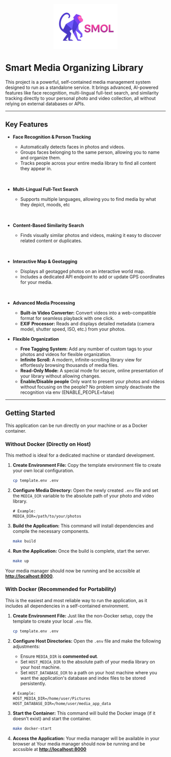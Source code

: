 <div align="center">
  <img src="frontend/public/logo.png" alt="logo" width="200"/>
</div>

# Smart Media Organizing Library

This project is a powerful, self-contained media management system designed to run as a standalone service. It brings advanced, AI-powered features like face recognition, multi-lingual full-text search, and similarity tracking directly to your personal photo and video collection, all without relying on external databases or APIs.

---

## Key Features

-   **Face Recognition & Person Tracking**
    -   Automatically detects faces in photos and videos.
    -   Groups faces belonging to the same person, allowing you to name and organize them.
    -   Tracks people across your entire media library to find all content they appear in.

    <br>
    <!-- Screenshot for Face Recognition -->
    <br>

-   **Multi-Lingual Full-Text Search**
    -   Supports multiple languages, allowing you to find media by what they depict, moods, etc

    <br>
    <!-- Screenshot for Full-Text Search -->
    <br>

-   **Content-Based Similarity Search**
    -   Finds visually similar photos and videos, making it easy to discover related content or duplicates.

    <br>
    <!-- Screenshot for Similar Content -->
    <br>

-   **Interactive Map & Geotagging**
    -   Displays all geotagged photos on an interactive world map.
    -   Includes a dedicated API endpoint to add or update GPS coordinates for your media.

    <br>
    <!-- Screenshot for Map View -->
    <br>

-   **Advanced Media Processing**
    -   **Built-in Video Converter:** Convert videos into a web-compatible format for seamless playback with one click.
    -   **EXIF Processor:** Reads and displays detailed metadata (camera model, shutter speed, ISO, etc.) from your photos.

-   **Flexible Organization**
    -   **Free Tagging System:** Add any number of custom tags to your photos and videos for flexible organization.
    -   **Infinite Scroll:** A modern, infinite-scrolling library view for effortlessly browsing thousands of media files.
    -   **Read-Only Mode:** A special mode for secure, online presentation of your library without allowing changes.
    -   **Enable/Disable people** Only want to present your photos and videos without focusing on the people? No problem simply deactivate the recognition via env (ENABLE_PEOPLE=false)

---

## Getting Started

This application can be run directly on your machine or as a Docker container.

### Without Docker (Directly on Host)

This method is ideal for a dedicated machine or standard development.

1.  **Create Environment File:**
    Copy the template environment file to create your own local configuration.
    ```bash
    cp template.env .env
    ```

2.  **Configure Media Directory:**
    Open the newly created `.env` file and set the `MEDIA_DIR` variable to the absolute path of your photo and video library.
    ```env
    # Example:
    MEDIA_DIR=/path/to/your/photos
    ```

3.  **Build the Application:**
    This command will install dependencies and compile the necessary components.
    ```bash
    make build
    ```

4.  **Run the Application:**
    Once the build is complete, start the server.
    ```bash
    make up
    ```

Your media manager should now be running and be accssible at **[http://localhost:8000](http://localhost:8000)**.

### With Docker (Recommended for Portability)

This is the easiest and most reliable way to run the application, as it includes all dependencies in a self-contained environment.

1.  **Create Environment File:**
    Just like the non-Docker setup, copy the template to create your local `.env` file.
    ```bash
    cp template.env .env
    ```

2.  **Configure Host Directories:**
    Open the `.env` file and make the following adjustments:
    -   Ensure `MEDIA_DIR` is **commented out**.
    -   Set `HOST_MEDIA_DIR` to the absolute path of your media library on your host machine.
    -   Set `HOST_DATABASE_DIR` to a path on your host machine where you want the application's database and index files to be stored persistently.

    ```env
    # Example:
    HOST_MEDIA_DIR=/home/user/Pictures
    HOST_DATABASE_DIR=/home/user/media_app_data
    ```

3.  **Start the Container:**
    This command will build the Docker image (if it doesn't exist) and start the container.
    ```bash
    make docker-start
    ```

4.  **Access the Application:**
    Your media manager will be available in your browser at Your media manager should now be running and be accssible at **[http://localhost:8000](http://localhost:8000)**


